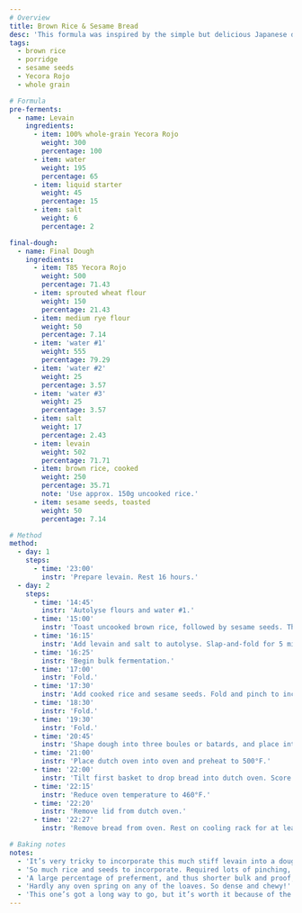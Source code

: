 ```yaml
---
# Overview
title: Brown Rice & Sesame Bread
desc: 'This formula was inspired by the simple but delicious Japanese dish of short-grain brown rice (<em>genmai</em>) served with toasted sesame seeds and salt (<em>goma-shio</em>). Here, those flavors are incorporated into a hearth loaf with lots of pre-fermented whole wheat flour for an even greater depth of flavor. The formula is based on “Brown Rice Bread” from Hamelman’s <em>Bread</em>.'
tags:
  - brown rice
  - porridge
  - sesame seeds
  - Yecora Rojo
  - whole grain

# Formula
pre-ferments:
  - name: Levain
    ingredients:
      - item: 100% whole-grain Yecora Rojo
        weight: 300
        percentage: 100
      - item: water
        weight: 195
        percentage: 65
      - item: liquid starter
        weight: 45
        percentage: 15
      - item: salt
        weight: 6
        percentage: 2

final-dough:
  - name: Final Dough
    ingredients:
      - item: T85 Yecora Rojo
        weight: 500
        percentage: 71.43
      - item: sprouted wheat flour
        weight: 150
        percentage: 21.43
      - item: medium rye flour
        weight: 50
        percentage: 7.14
      - item: 'water #1'
        weight: 555
        percentage: 79.29
      - item: 'water #2'
        weight: 25
        percentage: 3.57
      - item: 'water #3'
        weight: 25
        percentage: 3.57
      - item: salt
        weight: 17
        percentage: 2.43
      - item: levain
        weight: 502
        percentage: 71.71
      - item: brown rice, cooked
        weight: 250
        percentage: 35.71
        note: 'Use approx. 150g uncooked rice.'
      - item: sesame seeds, toasted
        weight: 50
        percentage: 7.14

# Method
method:
  - day: 1
    steps:
      - time: '23:00'
        instr: 'Prepare levain. Rest 16 hours.'
  - day: 2
    steps:
      - time: '14:45'
        instr: 'Autolyse flours and water #1.'
      - time: '15:00'
        instr: 'Toast uncooked brown rice, followed by sesame seeds. Then, in boiling water, cook rice for 15 minutes. Off heat, let rice sit for 10 minutes, then drain and cool.'
      - time: '16:15'
        instr: 'Add levain and salt to autolyse. Slap-and-fold for 5 minutes. Dough will still feel shaggy, but levain should be full incorporated.'
      - time: '16:25'
        instr: 'Begin bulk fermentation.'
      - time: '17:00'
        instr: 'Fold.'
      - time: '17:30'
        instr: 'Add cooked rice and sesame seeds. Fold and pinch to incorporate.'
      - time: '18:30'
        instr: 'Fold.'
      - time: '19:30'
        instr: 'Fold.'
      - time: '20:45'
        instr: 'Shape dough into three boules or batards, and place into floured, lined baskets. Begin ambient proof.'
      - time: '21:00'
        instr: 'Place dutch oven into oven and preheat to 500°F.'
      - time: '22:00'
        instr: 'Tilt first basket to drop bread into dutch oven. Score bread and place in oven.'
      - time: '22:15'
        instr: 'Reduce oven temperature to 460°F.'
      - time: '22:20'
        instr: 'Remove lid from dutch oven.'
      - time: '22:27'
        instr: 'Remove bread from oven. Rest on cooling rack for at least two hours.'

# Baking notes
notes:
  - 'It’s very tricky to incorporate this much stiff levain into a dough with hand-mixing.'
  - 'So much rice and seeds to incorporate. Required lots of pinching, after which the dough did not exhibit a significant amount of rise. Did I degas it?'
  - 'A large percentage of preferment, and thus shorter bulk and proof, and not an ideal combination with having only one combo cooker. The first loaf had only a one-hour proof, the third was 2.5 hours.'
  - 'Hardly any oven spring on any of the loaves. So dense and chewy!'
  - 'This one’s got a long way to go, but it’s worth it because of the amazing flavor. Consider a much smaller preferment and higher hydration to build more open loaves and have more control over proof time.'
---
```

